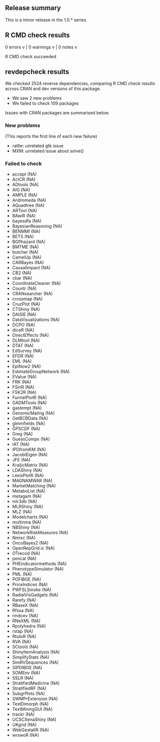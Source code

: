 ## Release summary

This is a minor release in the 1.0.* series.  

## R CMD check results

0 errors v | 0 warnings v | 0 notes v

R CMD check succeeded

## revdepcheck results

We checked 2524 reverse dependencies, comparing R CMD check results across CRAN and dev versions of this package.

 * We saw 2 new problems
 * We failed to check 109 packages

Issues with CRAN packages are summarised below.

### New problems
(This reports the first line of each new failure)

* rattle: unrelated gtk issue
* MXM: unrelated issue about solve()

### Failed to check

* accept               (NA)
* ActCR                (NA)
* ADtools              (NA)
* AIG                  (NA)
* AMPLE                (NA)
* Andromeda            (NA)
* AQuadtree            (NA)
* ARTool               (NA)
* BAwiR                (NA)
* bayesdfa             (NA)
* BayesianReasoning    (NA)
* BENMMI               (NA)
* BETS                 (NA)
* BGPhazard            (NA)
* BMTME                (NA)
* butcher              (NA)
* CamelUp              (NA)
* CARBayes             (NA)
* CausalImpact         (NA)
* CB2                  (NA)
* cbar                 (NA)
* CoordinateCleaner    (NA)
* Countr               (NA)
* CRANsearcher         (NA)
* crossmap             (NA)
* CruzPlot             (NA)
* CTShiny              (NA)
* DAISIE               (NA)
* DataVisualizations   (NA)
* DCPO                 (NA)
* diceR                (NA)
* DirectEffects        (NA)
* DLMtool              (NA)
* DTAT                 (NA)
* EdSurvey             (NA)
* EFDR                 (NA)
* EML                  (NA)
* EpiNow2              (NA)
* EstimateGroupNetwork (NA)
* EValue               (NA)
* FRK                  (NA)
* FSinR                (NA)
* FSK2R                (NA)
* FunnelPlotR          (NA)
* GADMTools            (NA)
* gastempt             (NA)
* GenomicMating        (NA)
* GetBCBData           (NA)
* glmmfields           (NA)
* GPSCDF               (NA)
* Greg                 (NA)
* GuessCompx           (NA)
* IAT                  (NA)
* IPDfromKM            (NA)
* JacobiEigen          (NA)
* JFE                  (NA)
* KraljicMatrix        (NA)
* LDAShiny             (NA)
* LexisPlotR           (NA)
* MAGNAMWAR            (NA)
* MarketMatching       (NA)
* MetaboList           (NA)
* metagam              (NA)
* mlr3db               (NA)
* MLRShiny             (NA)
* MLZ                  (NA)
* Modelcharts          (NA)
* multinma             (NA)
* NBShiny              (NA)
* NetworkRiskMeasures  (NA)
* Nmisc                (NA)
* OncoBayes2           (NA)
* OpenRepGrid.ic       (NA)
* OTrecod              (NA)
* pencal               (NA)
* PHEindicatormethods  (NA)
* PhenotypeSimulator   (NA)
* PML                  (NA)
* POFIBGE              (NA)
* PriceIndices         (NA)
* PWFSLSmoke           (NA)
* RadialVisGadgets     (NA)
* Rarefy               (NA)
* RBaseX               (NA)
* Rfssa                (NA)
* rmdcev               (NA)
* RNeXML               (NA)
* Rpolyhedra           (NA)
* rstap                (NA)
* RtutoR               (NA)
* RVA                  (NA)
* SCtools              (NA)
* ShinyItemAnalysis    (NA)
* SimplifyStats        (NA)
* SimRVSequences       (NA)
* SIPDIBGE             (NA)
* SOMEnv               (NA)
* SSLR                 (NA)
* StratifiedMedicine   (NA)
* StratifiedRF         (NA)
* SubgrPlots           (NA)
* SWMPrExtension       (NA)
* TestDimorph          (NA)
* TextMiningGUI        (NA)
* trackr               (NA)
* UCSCXenaShiny        (NA)
* UKgrid               (NA)
* WebGestaltR          (NA)
* wrswoR               (NA)
